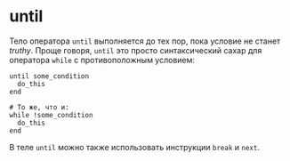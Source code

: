 # until

Тело оператора `until` выполняется до тех пор, пока условие не станет *truthy*. Проще говоря, `until` это просто синтаксический сахар для оператора `while` с противоположным условием:

```crystal
until some_condition
  do_this
end

# То же, что и:
while !some_condition
  do_this
end
```

В теле `until` можно также использовать инструкции `break` и `next`.
